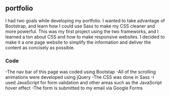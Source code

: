 ## portfolio

I had two goals while developing my portfolio. I wanted to take advantage of Bootstrap, and learn how I could use Sass to make my CSS cleaner and more powerful. This was my first project using the two frameworks, and I learned a ton about CSS and how to make responsive websites. I decided to make it a one page website to simplify the information and deliver the content as concisely as possible.

### Code

-The nav bar of this page was coded using Bootstap
-All of the scrolling animations were developed using jQuery
-The CSS was done in Sass
-I used JavaScript for form validation and other areas such as the JavaScript hover effect
-The form is submitted to my email via Google Forms
